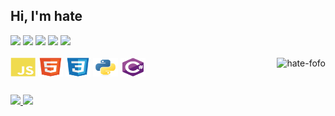 ## Hi, I'm hate

<div> 
  <a href="https://www.youtube.com/channel/UCs1huNgLTHnh0KF8qcaFQig" target="_blank"><img src="https://img.shields.io/badge/YouTube-FF0000?style=for-the-badge&logo=youtube&logoColor=white" target="_blank"></a>
  <a href="https://instagram.com/1800hatee" target="_blank"><img src="https://img.shields.io/badge/-Instagram-%23E4405F?style=for-the-badge&logo=instagram&logoColor=white" target="_blank"></a>
  <a href="https://twitter.com/1800hatee" target="-blank"><img src="https://img.shields.io/badge/Twitter-1DA1F2?style=for-the-badge&logo=twitter&logoColor=white"target="_blank"></a>
 	<a href="https://www.twitch.tv/therealhatee" target="-blank"><img src="https://img.shields.io/badge/Twitch-9146FF?style=for-the-badge&logo=twitch&logoColor=white" target="_blank"></a>
 <a href="https://discord.gg/PpCAxDDHz4" target="_blank"><img src="https://img.shields.io/badge/Discord-7289DA?style=for-the-badge&logo=discord&logoColor=white" target="_blank"></a> 
</div>

<div style="display: inline_block"><br>
  <img align="center" alt="hate-Js" height="30" width="40" src="https://raw.githubusercontent.com/devicons/devicon/master/icons/javascript/javascript-plain.svg">
  <img align="center" alt="hate-HTML" height="30" width="40" src="https://raw.githubusercontent.com/devicons/devicon/master/icons/html5/html5-original.svg">
  <img align="center" alt="hate-CSS" height="30" width="40" src="https://raw.githubusercontent.com/devicons/devicon/master/icons/css3/css3-original.svg">
  <img align="center" alt="hate-Python" height="30" width="40" src="https://raw.githubusercontent.com/devicons/devicon/master/icons/python/python-original.svg">
  <img align="center" alt="hate-Csharp" height="30" width="40" src="https://raw.githubusercontent.com/devicons/devicon/master/icons/csharp/csharp-original.svg">
  <img align="right" alt="hate-fofo" src="https://cdn.discordapp.com/attachments/816713737293266974/872131176830218300/be2fb3757aed060db56eec3bd1baadaa_1.jpg">
</div>

  ##

<div>
  <a href="https://github.com/1800hate">
  <img height="180em" src="https://github-readme-stats.vercel.app/api?username=1800hate&show_icons=true&theme=dark&include_all_commits=true&count_private=true"/>
  <img height="180em" src="https://github-readme-stats.vercel.app/api/top-langs/?username=1800hate&layout=compact&langs_count=7&theme=dark"/>
</div>
